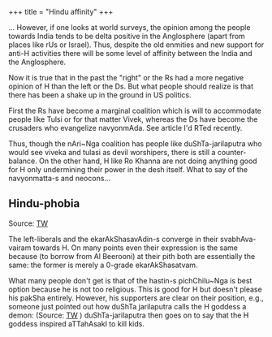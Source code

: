 +++
title = "Hindu affinity"
+++

... However, if one looks at world surveys, the opinion among the people towards India tends to be delta positive in the Anglosphere (apart from places like rUs or Israel). Thus, despite the old enmities and new support for anti-H activities there will be some level of affinity between the India and the Anglosphere. 

Now it is true that in the past the "right" or the Rs had a more negative opinion of H than the left or the Ds. But what people should realize is that there has been a shake up in the ground in US politics.  

First the Rs have become a marginal coalition which is will to accommodate people like Tulsi or for that matter Vivek, whereas the Ds have become the crusaders who evangelize navyonmAda. See article I'd RTed recently. 

Thus, though the nAri~Nga coalition has people like duShTa-jarilaputra who would see viveka and tulasi as devil worshipers, there is still a counter-balance. On the other hand, H like Ro Khanna are not doing anything good for H only undermining their power in the desh itself. What to say of the navyonmatta-s and neocons...

## Hindu-phobia
Source: [TW](https://x.com/blog_supplement/status/1847751863783084495)

The left-liberals and the ekarAkShasavAdin-s converge in their svabhAva-vairam towards H. On many points even their expression is the same because (to borrow from Al Beerooni) at their pith both are essentially the same: the former is merely a 0-grade ekarAkShasatvam. 

What many people don't get is that of the hastin-s pichChilu~Nga is best option because he is not too religious. This is good for H but doesn't please his pakSha entirely. However, his supporters are clear on their position, e.g., someone just pointed out how duShTa jarilaputra calls the H goddess a demon: (Source: [TW](https://x.com/TuckerCarlson/status/1847700712894902499) ) duShTa-jarilaputra then goes on to say that the H goddess inspired aTTahAsakI to kill kids.
